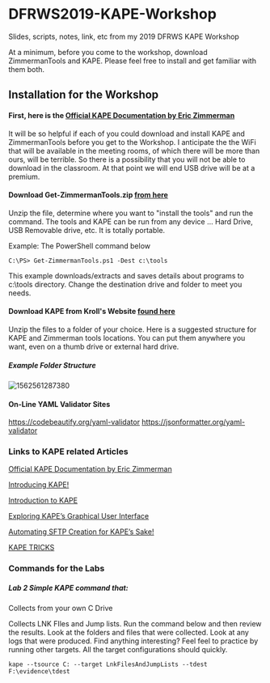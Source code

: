 # DFRWS2019-KAPE-Workshop
Slides, scripts, notes, link, etc from my  2019 DFRWS KAPE Workshop

At a minimum, before you come to the workshop, download ZimmermanTools and KAPE.  Please feel free to install and get familiar with them both.

## Installation for the Workshop

#### First,  here is the [Official KAPE Documentation by Eric Zimmerman](https://ericzimmerman.github.io/KapeDocs/#!index.md) 

It will be so helpful if each of you could download and install KAPE and ZimmermanTools before you get to the Workshop.  I anticipate the the WiFi that will be available in the meeting rooms, of which there will be more than ours, will be terrible.  So there is a possibility that you will not be able to download in the classroom.  At that point we will end USB drive will be at a premium. 

#### Download Get-ZimmermanTools.zip [from here](https://f001.backblazeb2.com/file/EricZimmermanTools/Get-ZimmermanTools.zip)

Unzip the file,  determine where you want to "install the tools" and run the command.  The tools and KAPE can be run from any device ... Hard Drive,  USB Removable drive,  etc.  It is totally portable.

Example:  The PowerShell command below

```
C:\PS> Get-ZimmermanTools.ps1 -Dest c:\tools
```

This example downloads/extracts and saves details about programs to c:\tools directory.  Change the destination drive and folder to meet you needs.

#### Download KAPE from Kroll's Website [found here](https://learn.duffandphelps.com/kape?utm_campaign=2019_cyberitbn-KAPE-launch&utm_source=kroll&utm_medium=referral&utm_term=kape-launch-blog-post) 

Unzip the files to a folder of your choice.  Here is a suggested structure for KAPE and Zimmerman tools locations.  You can put them anywhere you want, even on a thumb drive or external hard drive.

##### Example Folder Structure

![1562561287380](D:\GitHub\DFRWS-2019-KAPE-Workshop\media\1562561287380.png)

#### On-Line YAML Validator Sites

https://codebeautify.org/yaml-validator
https://jsonformatter.org/yaml-validator



### Links to KAPE related Articles

[Official KAPE Documentation by Eric Zimmerman](https://ericzimmerman.github.io/KapeDocs/#!index.md) 

[Introducing KAPE!](https://binaryforay.blogspot.com/2019/02/introducing-kape.html)

[Introduction to KAPE](https://www.youtube.com/watch?v=pZRrZAJif8Q)

[Exploring KAPE’s Graphical User Interface](https://www.kroll.com/en/insights/publications/cyber/exploring-kapes-graphical-user-interface)

[Automating SFTP Creation for KAPE’s Sake!](https://medium.com/@bromiley/automating-sftp-creation-for-kapes-sake-b0bc68d10522)

[KAPE TRICKS](https://thinkdfir.com/2019/02/23/kape-tricks/)





### Commands for the Labs

##### Lab 2 Simple KAPE command that:

Collects from your own C Drive

Collects LNK FIles and Jump lists.  Run the command below and then review the results.  Look at the folders and files that were collected.  Look at any logs that were produced. Find anything interesting?  Feel feel to practice by running other targets.  All the target configurations should quickly.

`kape --tsource C: --target LnkFilesAndJumpLists --tdest F:\evidence\tdest`





